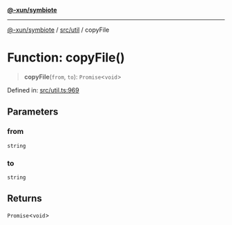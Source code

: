 [**@-xun/symbiote**](../../../README.md)

***

[@-xun/symbiote](../../../README.md) / [src/util](../README.md) / copyFile

# Function: copyFile()

> **copyFile**(`from`, `to`): `Promise`\<`void`\>

Defined in: [src/util.ts:969](https://github.com/Xunnamius/symbiote/blob/10f876ec625b234388ec5689f4d10663cabb4139/src/util.ts#L969)

## Parameters

### from

`string`

### to

`string`

## Returns

`Promise`\<`void`\>
